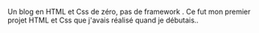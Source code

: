 Un blog en HTML et Css de zéro, pas de framework . 
Ce fut mon premier projet HTML et Css que j'avais réalisé quand je débutais..
